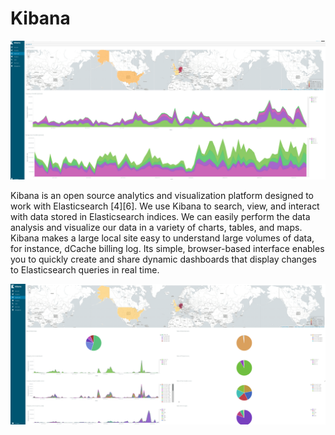# Kibana

![Main Dashboard](images/kibana.png)

Kibana is an open source analytics and visualization platform designed to work with Elasticsearch [4][6]. We use Kibana to search, view, and interact with data stored in Elasticsearch indices. We can easily perform the data analysis and visualize our data in a variety of charts, tables, and maps. Kibana makes a large local site easy to understand large volumes of data, for instance, dCache billing log. Its simple, browser-based interface enables you to quickly create and share dynamic dashboards that display changes to Elasticsearch queries in real time.


![Main Error Dashboard](images/kibana_error.png)

